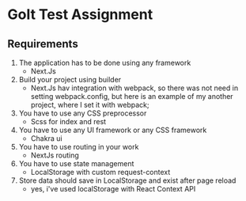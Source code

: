# GoIt Test Assignment

## Requirements
1. The application has to be done using any framework
    - Next.Js
2. Build your project using builder
    - Next.Js hav integration with webpack, so there was not need in setting webpack.config, but here is an example of my another project, where I set it with webpack;
3. You have to use any CSS preprocessor
    - Scss for index and rest
4. You have to use any UI framework or any CSS framework
    - Chakra ui
5. You have to use routing in your work
    - NextJs routing
6. You have to use state management
    - LocalStorage with custom request-context
7. Store data should save in LocalStorage and exist after page reload
    - yes, i've used localStorage with React Context API